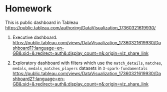 # Homework

This is public dashboard in Tableau https://public.tableau.com/authoring/DataVisualization_17360321619930/

1. Executive dashboard.
https://public.tableau.com/views/DataVisualization_17360321619930/Dashboard1?:language=en-GB&:sid=&:redirect=auth&:display_count=n&:origin=viz_share_link


2. Exploratory dashboard with filters which use the `match_details`, `matches`, `medals`, `medals_matches_players` datasets in `3-spark-fundamentals`
https://public.tableau.com/views/DataVisualization_17360321619930/Dashboard2?:language=en-GB&:sid=&:redirect=auth&:display_count=n&:origin=viz_share_link